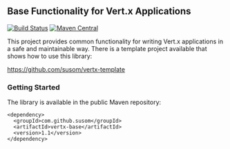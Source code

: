## Base Functionality for Vert.x Applications

[![Build Status](https://travis-ci.org/susom/vertx-base.svg?branch=master)](https://travis-ci.org/susom/vertx-base)
[![Maven Central](https://maven-badges.herokuapp.com/maven-central/com.github.susom/vertx-base/badge.svg)](https://maven-badges.herokuapp.com/maven-central/com.github.susom/vertx-base)

This project provides common functionality for writing Vert.x applications
in a safe and maintainable way. There is a template project available that
shows how to use this library:

https://github.com/susom/vertx-template

### Getting Started

The library is available in the public Maven repository:

```
<dependency>
  <groupId>com.github.susom</groupId>
  <artifactId>vertx-base</artifactId>
  <version>1.1</version>
</dependency>
```
